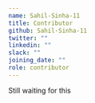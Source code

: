 ```yaml
---
name: Sahil-Sinha-11
title: Contributor
github: Sahil-Sinha-11
twitter: ""
linkedin: ""
slack: ""
joining_date: ""
role: contributor
---
```


Still waiting for this

